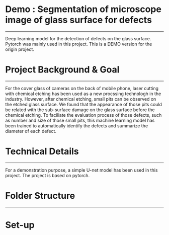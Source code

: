 # Demo : Segmentation of microscope image of glass surface for defects
---
Deep learning model for the detection of defects on the glass surface. Pytorch was mainly used in this project. This is a DEMO version for the origin project. 

# Project Background & Goal
---
For the cover glass of cameras on the back of mobile phone, laser cutting with chemical etching has been used as a new procssing technologh in the industry. However, after chemical etching, small pits can be observed on the etched glass surface. We found that the appearance of those pits could be related with the sub-surface damage on the glass surface before the chemical etching. To faciliate the evaluation process of those defects, such as number and size of those small pits, this machine learning model has been trained to automatically identify the defects and summarize the diameter of each defect.

# Technical Details
---
For a demonstration purpose, a simple U-net model has been used in this project. The project is based on pytorch.

# Folder Structure
---


# Set-up

# 
